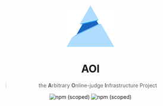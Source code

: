 <div align=center>
  <img src=assets/logo.svg width=128>

# AOI

> the **A**rbitrary **O**nline-judge **I**nfrastructure Project

![npm (scoped)](https://img.shields.io/npm/v/%40aoi-js/server?label=%40aoi-js%2Fserver)
![npm (scoped)](https://img.shields.io/npm/v/%40aoi-js/frontend?label=%40aoi-js%2Ffrontend)

</div>
